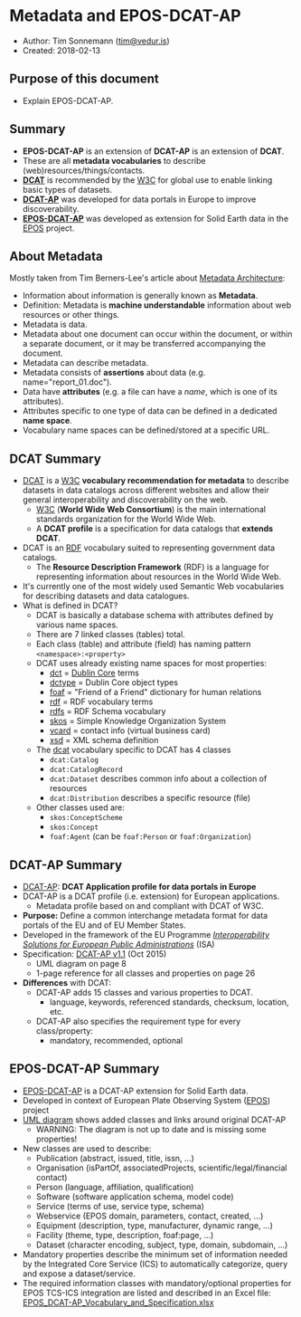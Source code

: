 # Metadata and EPOS-DCAT-AP

* Author: Tim Sonnemann (tim@vedur.is)
* Created: 2018-02-13

## Purpose of this document

* Explain EPOS-DCAT-AP.

## Summary

* __EPOS-DCAT-AP__ is an extension of __DCAT-AP__ is an extension of __DCAT__.
* These are all __metadata vocabularies__ to describe (web)resources/things/contacts.
* __[DCAT](https://www.w3.org/TR/vocab-dcat/)__ is recommended by the [W3C](http://www.w3.org/) for global use to enable linking basic types of datasets.
* __[DCAT-AP](https://joinup.ec.europa.eu/solution/dcat-application-profile-data-portals-europe/about)__ was developed for data portals in Europe to improve discoverability.
* __[EPOS-DCAT-AP](https://github.com/epos-eu/EPOS-DCAT-AP)__ was developed as extension for Solid Earth data in the [EPOS](http://www.epos-ip.org/) project.

## About Metadata

Mostly taken from Tim Berners-Lee's article about [Metadata Architecture](https://www.w3.org/DesignIssues/Metadata):

* Information about information is generally known as __Metadata__.
* Definition: Metadata is __machine understandable__ information about web resources or other things.
* Metadata is data.
* Metadata about one document can occur within the document, or within a separate document, or it may be transferred accompanying the document.
* Metadata can describe metadata.
* Metadata consists of __assertions__ about data (e.g. name="report_01.doc").
* Data have __attributes__ (e.g. a file can have a *name*, which is one of its attributes).
* Attributes specific to one type of data can be defined in a dedicated __name space__.
* Vocabulary name spaces can be defined/stored at a specific URL.

## DCAT Summary

* [DCAT](https://www.w3.org/TR/vocab-dcat/) is a [W3C](http://www.w3.org/) __vocabulary recommendation for metadata__ to describe datasets in data catalogs across different websites and allow their general interoperability and discoverability on the web.
    - [W3C](http://www.w3.org/) (__World Wide Web Consortium__) is the main international standards organization for the World Wide Web.
    - A __DCAT profile__ is a specification for data catalogs that __extends DCAT__.
* DCAT is an [RDF](https://www.w3.org/2001/sw/wiki/RDF) vocabulary suited to representing government data catalogs.
    - The __Resource Description Framework__ (RDF) is a language for representing information about resources in the World Wide Web.
* It's currently one of the most widely used Semantic Web vocabularies for describing datasets and data catalogues.
* What is defined in DCAT?
    - DCAT is basically a database schema with attributes defined by various name spaces.
    - There are 7 linked classes (tables) total.
    - Each class (table) and attribute (field) has naming pattern `<namespace>:<property>`
    - DCAT uses already existing name spaces for most properties:
        - [dct](http://purl.org/dc/terms/) = [Dublin Core](http://dublincore.org/) terms
        - [dctype](http://purl.org/dc/dcmitype/) = Dublin Core object types
        - [foaf](http://xmlns.com/foaf/spec/) = "Friend of a Friend" dictionary for human relations
        - [rdf](http://www.w3.org/1999/02/22-rdf-syntax-ns#) = RDF vocabulary terms
        - [rdfs](http://www.w3.org/2000/01/rdf-schema#) = RDF Schema vocabulary
        - [skos](http://www.w3.org/2004/02/skos/core#) = Simple Knowledge Organization System
        - [vcard](http://www.w3.org/2006/vcard/ns#) = contact info (virtual business card)
        - [xsd](http://www.w3.org/2001/XMLSchema#) = XML schema definition
    - The [dcat](http://www.w3.org/ns/dcat#) vocabulary specific to DCAT has 4 classes
        - `dcat:Catalog`
        - `dcat:CatalogRecord`
        - `dcat:Dataset` describes common info about a collection of resources
        - `dcat:Distribution` describes a specific resource (file)
    - Other classes used are:
        - `skos:ConceptScheme`
        - `skos:Concept`
        - `foaf:Agent` (can be `foaf:Person` or `foaf:Organization`)

## DCAT-AP Summary

* [DCAT-AP](https://joinup.ec.europa.eu/solution/dcat-application-profile-data-portals-europe/about): __DCAT Application profile for data portals in Europe__
* DCAT-AP is a DCAT profile (i.e. extension) for European applications.
    - Metadata profile based on and compliant with DCAT of W3C.
* __Purpose:__ Define a common interchange metadata format for data portals of the EU and of EU Member States.
* Developed in the framework of the EU Programme *[Interoperability Solutions for European Public Administrations](http://ec.europa.eu/isa/)* (ISA)
* Specification: [DCAT-AP v1.1](https://joinup.ec.europa.eu/system/files/project/dcat-ap_version_1.1.pdf) (Oct 2015)
    - UML diagram on page 8
    - 1-page reference for all classes and properties on page 26
* __Differences__ with DCAT:
    - DCAT-AP adds 15 classes and various properties to DCAT.
        - language, keywords, referenced standards, checksum, location, etc.
    - DCAT-AP also specifies the requirement type for every class/property:
        - mandatory, recommended, optional

## EPOS-DCAT-AP Summary

* [EPOS-DCAT-AP](https://github.com/epos-eu/EPOS-DCAT-AP) is a DCAT-AP extension for Solid Earth data.
* Developed in context of European Plate Observing System ([EPOS](http://www.epos-ip.org/)) project
* [UML diagram](https://github.com/epos-eu/EPOS-DCAT-AP/blob/master/docs/EPOS-DCAT-AP_UML_schema.jpg) shows added classes and links around original DCAT-AP
    - WARNING: The diagram is not up to date and is missing some properties!
* New classes are used to describe:
    - Publication (abstract, issued, title, issn, ...)
    - Organisation (isPartOf, associatedProjects, scientific/legal/financial contact)
    - Person (language, affiliation, qualification)
    - Software (software application schema, model code)
    - Service (terms of use, service type, schema)
    - Webservice (EPOS domain, parameters, contact, created, ...)
    - Equipment (description, type, manufacturer, dynamic range, ...)
    - Facility (theme, type, description, foaf:page, ...)
    - Dataset (character encoding, subject, type, domain, subdomain, ...)
* Mandatory properties describe the minimum set of information needed by the Integrated Core Service (ICS) to automatically categorize, query and expose a dataset/service.
* The required information classes with mandatory/optional properties for EPOS TCS-ICS integration are listed and described in an Excel file: [EPOS_DCAT-AP_Vocabulary_and_Specification.xlsx](https://github.com/epos-eu/EPOS-DCAT-AP/blob/master/docs/EPOS_DCAT-AP_Vocabulary_and_Specification.xlsx)
